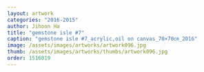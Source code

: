 ```yaml
---
layout: artwork
categories: "2016-2015"
author: Jihoon Ha
title: "gemstone isle #7"
caption: "gemstone isle #7_acrylic,oil on canvas_70×70㎝_2016"
image: /assets/images/artworks/artwork096.jpg
thumb: /assets/images/artworks/thumbs/artwork096.jpg
order: 1516019
---
```

